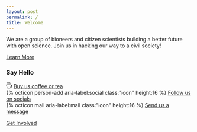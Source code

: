 ```yaml
---
layout: post
permalink: /
title: Welcome
---
```

We are a group of bioneers and citizen scientists building a better future with open science. Join us in hacking our way to a civil society!

<nav><a href="{{ site.baseurl }}/about">Learn More</a></nav>

### Say Hello

<ul style="list-style-type:none; padding-left:0">
<li><svg class="icon" height="16" width="16" viewBox="0 0 16 16"><path fill-rule="evenodd" d="M.5 6a.5.5 0 0 0-.488.608l1.652 7.434A2.5 2.5 0 0 0 4.104 16h5.792a2.5 2.5 0 0 0 2.44-1.958l.131-.59a3 3 0 0 0 1.3-5.854l.221-.99A.5.5 0 0 0 13.5 6zM13 12.5a2 2 0 0 1-.316-.025l.867-3.898A2.001 2.001 0 0 1 13 12.5M2.64 13.825 1.123 7h11.754l-1.517 6.825A1.5 1.5 0 0 1 9.896 15H4.104a1.5 1.5 0 0 1-1.464-1.175"/><path d="m4.4.8-.003.004-.014.019a4 4 0 0 0-.204.31 2 2 0 0 0-.141.267c-.026.06-.034.092-.037.103v.004a.6.6 0 0 0 .091.248c.075.133.178.272.308.445l.01.012c.118.158.26.347.37.543.112.2.22.455.22.745 0 .188-.065.368-.119.494a3 3 0 0 1-.202.388 5 5 0 0 1-.253.382l-.018.025-.005.008-.002.002A.5.5 0 0 1 3.6 4.2l.003-.004.014-.019a4 4 0 0 0 .204-.31 2 2 0 0 0 .141-.267c.026-.06.034-.092.037-.103a.6.6 0 0 0-.09-.252A4 4 0 0 0 3.6 2.8l-.01-.012a5 5 0 0 1-.37-.543A1.53 1.53 0 0 1 3 1.5c0-.188.065-.368.119-.494.059-.138.134-.274.202-.388a6 6 0 0 1 .253-.382l.025-.035A.5.5 0 0 1 4.4.8m3 0-.003.004-.014.019a4 4 0 0 0-.204.31 2 2 0 0 0-.141.267c-.026.06-.034.092-.037.103v.004a.6.6 0 0 0 .091.248c.075.133.178.272.308.445l.01.012c.118.158.26.347.37.543.112.2.22.455.22.745 0 .188-.065.368-.119.494a3 3 0 0 1-.202.388 5 5 0 0 1-.253.382l-.018.025-.005.008-.002.002A.5.5 0 0 1 6.6 4.2l.003-.004.014-.019a4 4 0 0 0 .204-.31 2 2 0 0 0 .141-.267c.026-.06.034-.092.037-.103a.6.6 0 0 0-.09-.252A4 4 0 0 0 6.6 2.8l-.01-.012a5 5 0 0 1-.37-.543A1.53 1.53 0 0 1 6 1.5c0-.188.065-.368.119-.494.059-.138.134-.274.202-.388a6 6 0 0 1 .253-.382l.025-.035A.5.5 0 0 1 7.4.8m3 0-.003.004-.014.019a4 4 0 0 0-.204.31 2 2 0 0 0-.141.267c-.026.06-.034.092-.037.103v.004a.6.6 0 0 0 .091.248c.075.133.178.272.308.445l.01.012c.118.158.26.347.37.543.112.2.22.455.22.745 0 .188-.065.368-.119.494a3 3 0 0 1-.202.388 5 5 0 0 1-.252.382l-.019.025-.005.008-.002.002A.5.5 0 0 1 9.6 4.2l.003-.004.014-.019a4 4 0 0 0 .204-.31 2 2 0 0 0 .141-.267c.026-.06.034-.092.037-.103a.6.6 0 0 0-.09-.252A4 4 0 0 0 9.6 2.8l-.01-.012a5 5 0 0 1-.37-.543A1.53 1.53 0 0 1 9 1.5c0-.188.065-.368.119-.494.059-.138.134-.274.202-.388a6 6 0 0 1 .253-.382l.025-.035A.5.5 0 0 1 10.4.8"/></svg> <a href="https://ko-fi.com/bioshack" target="_blank" data-umami-event="kofi">Buy us coffee or tea</a></li>
<li>{% octicon person-add aria-label:social class:"icon" height:16 %} <a href="https://github.com/bioshack" target="_blank" data-umami-event="github">Follow us on socials</a></li>
<li>{% octicon mail aria-label:mail class:"icon" height:16 %} <a href="mailto:bio@d8a.org" target="_blank" data-umami-event="email">Send us a message</a></li>
</ul>

<nav><a href="{{ site.baseurl }}/contact">Get Involved</a></nav>